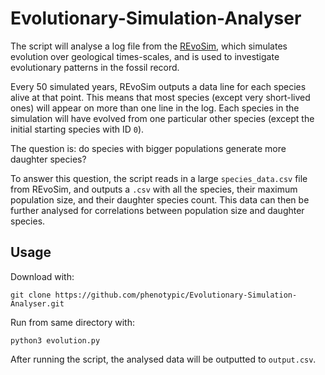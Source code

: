 # Evolutionary-Simulation-Analyser

The script will analyse a log file from the [REvoSim](https://onlinelibrary.wiley.com/doi/full/10.1111/pala.12420), which simulates evolution over geological times-scales, and is used to investigate evolutionary patterns in the fossil record.

Every 50 simulated years, REvoSim outputs a data line for each species alive at that point. This means that most species (except very short-lived ones) will appear on more than one line in the log. Each species in the simulation will have evolved from one particular other species (except the initial starting species with ID `0`).

The question is: do species with bigger populations generate more daughter species? 

To answer this question, the script reads in a large `species_data.csv` file from REvoSim, and outputs a `.csv` with all the species, their maximum population size, and their daughter species count. This data can then be further analysed for correlations between population size and daughter species.

## Usage

Download with:
```
git clone https://github.com/phenotypic/Evolutionary-Simulation-Analyser.git
```

Run from same directory with:
```
python3 evolution.py
```

After running the script, the analysed data will be outputted to `output.csv`.

